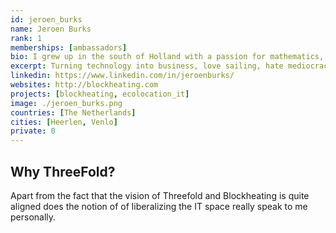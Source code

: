 ```yaml
---
id: jeroen_burks
name: Jeroen Burks
rank: 1
memberships: [ambassadors]
bio: I grew up in the south of Holland with a passion for mathematics, physics and business. After spending some time on the TU in Delft I switched to Business administration, because I think the link between technology and business is the holy grail :). Did some jobs/companies after that and ended up trading hardware from datacenters. This gave me an insight in the energy use of these datacenters, so now I'm using the waste energy as a heating source. Vacation often revolves around sports, weather it is Skiing, sailing or golf. Expecting to be father in June. Ambassador fell in love with Threefold So I’m active in the datacenter / renewable energy sector. Next to that I’m an enthusiast about the opportunities that Blockchain can bring us, apart from the transfer of money. I think Threefold is a nice intersection between my working field and interests. In my work I come across a lot of people who are working on projects, where they need to be facilitated with a digital infrastructure like VM’s and Kubernetes. In part we can accommodate them with the necessary services, but services like geo redundancy is something we cannot offer at the moment without the help of a platform like threefold. Next to that it might be an interesting administration and virtualization tool. 
excerpt: Turning technology into business, love sailing, hate mediocracy.
linkedin: https://www.linkedin.com/in/jeroenburks/
websites: http://blockheating.com
projects: [blockheating, ecolocation_it]
image: ./jeroen_burks.png
countries: [The Netherlands]
cities: [Heerlen, Venlo]
private: 0
---
```


## Why ThreeFold?

Apart from the fact that the vision of Threefold and Blockheating is quite aligned does the notion of of liberalizing the IT space really speak to me personally.
